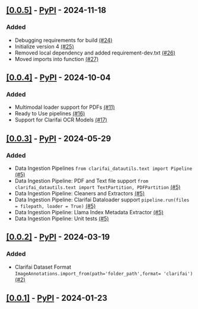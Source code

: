 ## [[0.0.5]](https://github.com/Clarifai/clarifai-python-datautils/releases/tag/0.0.5) - [PyPI](https://pypi.org/project/clarifai-datautils/0.0.5/) - 2024-11-18

### Added
- Debugging requirements for build [(#24)](https://github.com/Clarifai/clarifai-python-datautils/pull/24)
- Initialize version 4 [(#25)](https://github.com/Clarifai/clarifai-python-datautils/pull/25)
- Removed local dependency and added requirement-dev.txt [(#26)](https://github.com/Clarifai/clarifai-python-datautils/pull/26)
- Moved imports into function [(#27)](https://github.com/Clarifai/clarifai-python-datautils/pull/27)

## [[0.0.4]](https://github.com/Clarifai/clarifai-python-datautils/releases/tag/0.0.4) - [PyPI](https://pypi.org/project/clarifai-datautils/0.0.4/) - 2024-10-04

### Added
- Multimodal loader support for PDFs [(#11)](https://github.com/Clarifai/clarifai-python-datautils/pull/11)
- Ready to Use pipelines [(#16)](https://github.com/Clarifai/clarifai-python-datautils/pull/16)
- Support for Clarifai OCR Models [(#17)](https://github.com/Clarifai/clarifai-python-datautils/pull/17)

## [[0.0.3]](https://github.com/Clarifai/clarifai-python-datautils/releases/tag/0.0.3) - [PyPI](https://pypi.org/project/clarifai-datautils/0.0.3/) - 2024-05-29

### Added
- Data Ingestion Pipelines ```from clarifai_datautils.text import Pipeline``` [(#5)](https://github.com/Clarifai/clarifai-python-datautils/pull/5)
- Data Ingestion Pipeline: PDF and Text file support  ```from clarifai_datautils.text import TextPartition, PDFPartition``` [(#5)](https://github.com/Clarifai/clarifai-python-datautils/pull/5)
- Data Ingestion Pipeline: Cleaners and Extractors [(#5)](https://github.com/Clarifai/clarifai-python-datautils/pull/5)
- Data Ingestion Pipeline: Clarifai Dataloader support  ```pipeline.run(files = filepath, loader = True)``` [(#5)](https://github.com/Clarifai/clarifai-python-datautils/pull/5)
- Data Ingestion Pipeline: Llama Index Metadata Extractor [(#5)](https://github.com/Clarifai/clarifai-python-datautils/pull/5)
- Data Ingestion Pipeline: Unit tests [(#5)](https://github.com/Clarifai/clarifai-python-datautils/pull/5)

## [[0.0.2]](https://github.com/Clarifai/clarifai-python-datautils/releases/tag/0.0.2) - [PyPI](https://pypi.org/project/clarifai-datautils/0.0.2/) - 2024-03-19

### Added
- Clarifai Dataset Format ```ImageAnnotations.import_from(path='folder_path',format= 'clarifai')``` [(#2)](https://github.com/Clarifai/clarifai-python-datautils/pull/2)

## [[0.0.1]](https://github.com/Clarifai/clarifai-python-datautils/releases/tag/0.0.1) - [PyPI](https://pypi.org/project/clarifai-datautils/0.0.1/) - 2024-01-23
